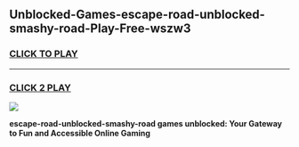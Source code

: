 
## Unblocked-Games-escape-road-unblocked-smashy-road-Play-Free-wszw3
<h3>
<a href="https://premium76.site?title=escape-road-unblocked-smashy-road&ref=18A1">CLICK TO PLAY</a></h3>
<hr>

<h3>
<a href="https://premium76.site?title=escape-road-unblocked-smashy-road&ref=18A1">CLICK 2 PLAY</a>
  
</h3>

<a href="https://premium76.site?title=escape-road-unblocked-smashy-road&ref=18A1"><img src="https://clearcache.store/games.png"></a>


**escape-road-unblocked-smashy-road games unblocked: Your Gateway to Fun and Accessible Online Gaming**
